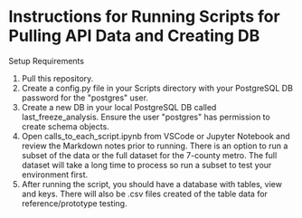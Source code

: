 # Instructions for Running Scripts for Pulling API Data and Creating DB

Setup Requirements

1. Pull this repository.
2. Create a config.py file in your Scripts directory with your PostgreSQL DB password for the "postgres" user.  
3. Create a new DB in your local PostgreSQL DB called last_freeze_analysis.  Ensure the user "postgres" has permission to create schema objects.
4. Open calls_to_each_script.ipynb from VSCode or Jupyter Notebook and review the Markdown notes prior to running.  There is an option to run a subset of the data or the full dataset for the 7-county metro.  The full dataset will take a long time to process so run a subset to test your environment first.
5. After running the script, you should have a database with tables, view and keys. There will also be .csv files created of the table data for reference/prototype testing.
 
